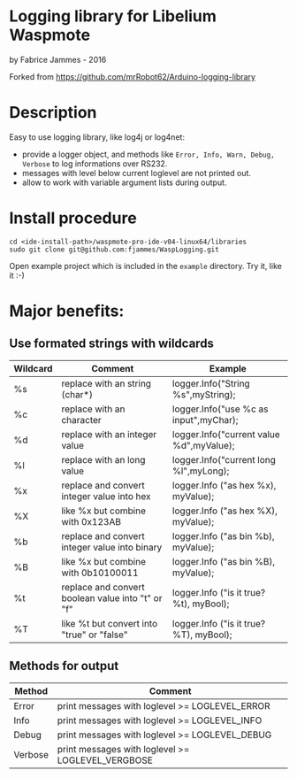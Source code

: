 # Logging library for Libelium Waspmote
by Fabrice Jammes - 2016

Forked from https://github.com/mrRobot62/Arduino-logging-library

# Description

Easy to use logging library, like log4j or log4net:
* provide a logger object, and methods like `Error, Info, Warn, Debug, Verbose` to log informations over RS232.
* messages with level below current loglevel are not printed out.
* allow to work with variable argument lists during output.

# Install procedure 

```shell
cd <ide-install-path>/waspmote-pro-ide-v04-linux64/libraries
sudo git clone git@github.com:fjammes/WaspLogging.git
```

Open example project which is included in the `example` directory. Try it, like it :-)

# Major benefits:

## Use formated strings with wildcards

|Wildcard	|Comment	|Example 			|
|-----------|-----------|-------------------|
|%s |replace with an string (char*) |logger.Info("String %s",myString); |
|%c |replace with an character |logger.Info("use %c as input",myChar); |
|%d |replace with an integer value |logger.Info("current value %d",myValue); |
|%l |replace with an long value |logger.Info("current long %l",myLong); |
|%x |replace and convert integer value into hex |logger.Info ("as hex %x), myValue); |
|%X |like %x but combine with 0x123AB |logger.Info ("as hex %X), myValue); |
|%b |replace and convert integer value into binary |logger.Info ("as bin %b), myValue); |
|%B |like %x but combine with 0b10100011 |logger.Info ("as bin %B), myValue); |
|%t |replace and convert boolean value into "t" or "f" |logger.Info ("is it true? %t), myBool); |
|%T |like %t but convert into "true" or "false" |logger.Info ("is it true? %T), myBool); |

## Methods for output

|Method |Comment |
|-------|--------|
|Error |print messages with loglevel >= LOGLEVEL_ERROR |
|Info |print messages with loglevel >= LOGLEVEL_INFO |
|Debug |print messages with loglevel >= LOGLEVEL_DEBUG |
|Verbose |print messages with loglevel >= LOGLEVEL_VERGBOSE |
